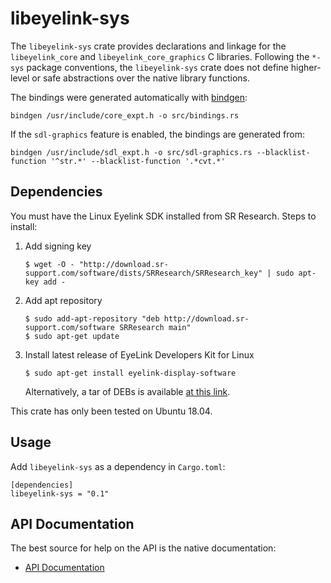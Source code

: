 # libeyelink-sys

The `libeyelink-sys` crate provides declarations and linkage for the
`libeyelink_core` and `libeyelink_core_graphics` C libraries. Following the
`*-sys` package conventions, the `libeyelink-sys` crate does not define
higher-level or safe abstractions over the native library functions.

The bindings were generated automatically with [bindgen]:
```
bindgen /usr/include/core_expt.h -o src/bindings.rs
```

If the `sdl-graphics` feature is enabled, the bindings are generated from:
```
bindgen /usr/include/sdl_expt.h -o src/sdl-graphics.rs --blacklist-function '^str.*' --blacklist-function '.*cvt.*'
```

## Dependencies
You must have the Linux Eyelink SDK installed from SR Research. Steps to
install:

  1. Add signing key
     ```
     $ wget -O - "http://download.sr-support.com/software/dists/SRResearch/SRResearch_key" | sudo apt-key add -
     ```
  2. Add apt repository
     ```
     $ sudo add-apt-repository "deb http://download.sr-support.com/software SRResearch main"
     $ sudo apt-get update
     ```
  3. Install latest release of EyeLink Developers Kit for Linux
     ```
     $ sudo apt-get install eyelink-display-software
     ```
     Alternatively, a tar of DEBs is available [at this link][debs].

This crate has only been tested on Ubuntu 18.04.

## Usage
Add `libeyelink-sys` as a dependency in `Cargo.toml`:
```
[dependencies]
libeyelink-sys = "0.1"
```

## API Documentation
The best source for help on the API is the native documentation:
* [API Documentation][api]

[api]: http://download.sr-support.com/dispdoc/index.html
[debs]: http://download.sr-support.com/linuxDisplaySoftwareRelease/eyelink-display-software_1.11_x64_debs.tar.gz
[bindgen]: https://github.com/rust-lang/rust-bindgen
